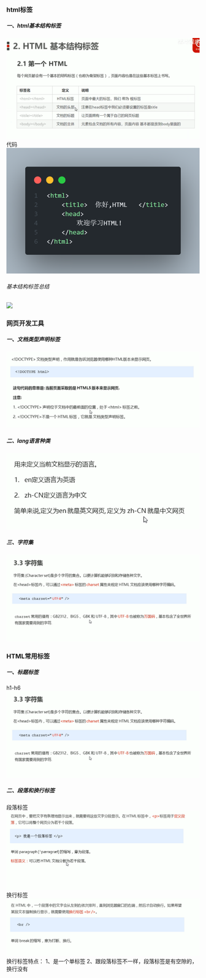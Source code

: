### html标签
##### 一、html基本结构标签
![](pictures/aa.png)
代码
![](pictures/code1.png)

###### 基本结构标签总结
![](bb.png)


### 网页开发工具
##### 一、文档类型声明标签
![](pictures/cc.png)
##### 二、lang语言种类
![](pictures/dd.png)
##### 三、字符集
![](pictures/ee.png)

### HTML常用标签
##### 一、标题标签
h1-h6
![](pictures/ee.png)

##### 二、段落和换行标签
段落标签
![](pictures/gg.png)
换行标签
![](pictures/hh.png)
换行标签特点：
1、是一个单标签
2、跟段落标签不一样，段落标签是有空隙的，换行没有










